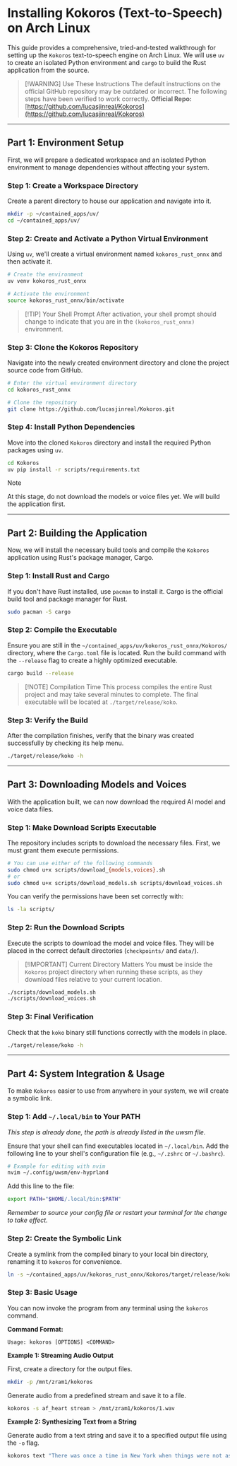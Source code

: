 # Installing Kokoros (Text-to-Speech) on Arch Linux

This guide provides a comprehensive, tried-and-tested walkthrough for setting up the `Kokoros` text-to-speech engine on Arch Linux. We will use `uv` to create an isolated Python environment and `cargo` to build the Rust application from the source.

> [!WARNING] Use These Instructions
> The default instructions on the official GitHub repository may be outdated or incorrect. The following steps have been verified to work correctly.
> **Official Repo:** [https://github.com/lucasjinreal/Kokoros](https://github.com/lucasjinreal/Kokoros)

---

## Part 1: Environment Setup

First, we will prepare a dedicated workspace and an isolated Python environment to manage dependencies without affecting your system.

### Step 1: Create a Workspace Directory

Create a parent directory to house our application and navigate into it.

```bash
mkdir -p ~/contained_apps/uv/
cd ~/contained_apps/uv/
```

### Step 2: Create and Activate a Python Virtual Environment

Using `uv`, we'll create a virtual environment named `kokoros_rust_onnx` and then activate it.

```bash
# Create the environment
uv venv kokoros_rust_onnx

# Activate the environment
source kokoros_rust_onnx/bin/activate
```

> [!TIP] Your Shell Prompt
> After activation, your shell prompt should change to indicate that you are in the `(kokoros_rust_onnx)` environment.

### Step 3: Clone the Kokoros Repository

Navigate into the newly created environment directory and clone the project source code from GitHub.

```bash
# Enter the virtual environment directory
cd kokoros_rust_onnx

# Clone the repository
git clone https://github.com/lucasjinreal/Kokoros.git
```

### Step 4: Install Python Dependencies

Move into the cloned `Kokoros` directory and install the required Python packages using `uv`.

```bash
cd Kokoros
uv pip install -r scripts/requirements.txt
```

> [!NOTE]
> At this stage, do not download the models or voice files yet. We will build the application first.

---

## Part 2: Building the Application

Now, we will install the necessary build tools and compile the `Kokoros` application using Rust's package manager, Cargo.

### Step 1: Install Rust and Cargo

If you don't have Rust installed, use `pacman` to install it. Cargo is the official build tool and package manager for Rust.

```bash
sudo pacman -S cargo
```

### Step 2: Compile the Executable

Ensure you are still in the `~/contained_apps/uv/kokoros_rust_onnx/Kokoros/` directory, where the `Cargo.toml` file is located. Run the build command with the `--release` flag to create a highly optimized executable.

```bash
cargo build --release
```

> [!NOTE] Compilation Time
> This process compiles the entire Rust project and may take several minutes to complete. The final executable will be located at `./target/release/koko`.

### Step 3: Verify the Build

After the compilation finishes, verify that the binary was created successfully by checking its help menu.

```bash
./target/release/koko -h
```

---

## Part 3: Downloading Models and Voices

With the application built, we can now download the required AI model and voice data files.

### Step 1: Make Download Scripts Executable

The repository includes scripts to download the necessary files. First, we must grant them execute permissions.

```bash
# You can use either of the following commands
sudo chmod u+x scripts/download_{models,voices}.sh
# or
sudo chmod u+x scripts/download_models.sh scripts/download_voices.sh
```

You can verify the permissions have been set correctly with:

```bash
ls -la scripts/
```

### Step 2: Run the Download Scripts

Execute the scripts to download the model and voice files. They will be placed in the correct default directories (`checkpoints/` and `data/`).

> [!IMPORTANT] Current Directory Matters
> You **must** be inside the `Kokoros` project directory when running these scripts, as they download files relative to your current location.

```bash
./scripts/download_models.sh
./scripts/download_voices.sh
```

### Step 3: Final Verification

Check that the `koko` binary still functions correctly with the models in place.

```bash
./target/release/koko -h
```

---

## Part 4: System Integration & Usage

To make `Kokoros` easier to use from anywhere in your system, we will create a symbolic link.

### Step 1: Add `~/.local/bin` to Your PATH

*This step is already done, the path is already listed in the uwsm file.*

Ensure that your shell can find executables located in `~/.local/bin`. Add the following line to your shell's configuration file (e.g., `~/.zshrc` or `~/.bashrc`).

```bash
# Example for editing with nvim
nvim ~/.config/uwsm/env-hyprland
```

Add this line to the file:
```sh
export PATH="$HOME/.local/bin:$PATH"
```
*Remember to source your config file or restart your terminal for the change to take effect.*

### Step 2: Create the Symbolic Link

Create a symlink from the compiled binary to your local bin directory, renaming it to `kokoros` for convenience.

```bash
ln -s ~/contained_apps/uv/kokoros_rust_onnx/Kokoros/target/release/koko ~/.local/bin/kokoros
```

### Step 3: Basic Usage

You can now invoke the program from any terminal using the `kokoros` command.

**Command Format:**
```
Usage: kokoros [OPTIONS] <COMMAND>
```

**Example 1: Streaming Audio Output**

First, create a directory for the output files.

```bash
mkdir -p /mnt/zram1/kokoros
```

Generate audio from a predefined stream and save it to a file.

```bash
kokoros -s af_heart stream > /mnt/zram1/kokoros/1.wav
```

**Example 2: Synthesizing Text from a String**

Generate audio from a text string and save it to a specified output file using the `-o` flag.

```bash
kokoros text "There was once a time in New York when things were not as good as they are right now." -o /mnt/zram1/kokoros/2.wav
```
